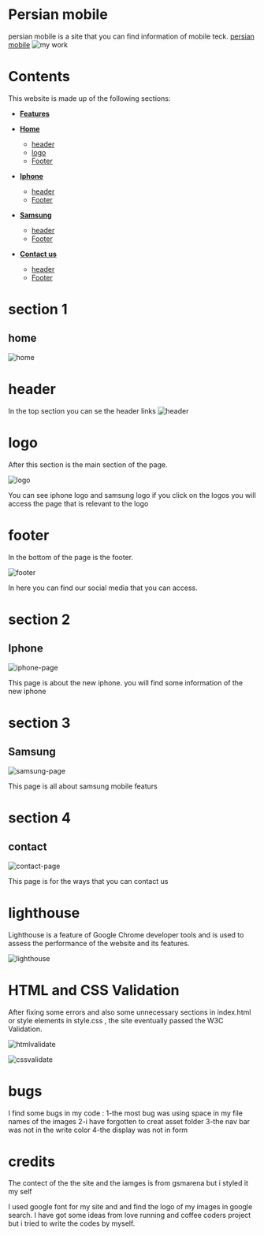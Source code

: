 # Persian mobile 

persian mobile is a site that you can find information of mobile teck. <a href="https://mtnikmaram.github.io/project1/index.html" target="_blank" rel="noopener">persian mobile</a>
![my work](assets/image/my-work.png)

# Contents

This website is made up of the following sections:
* [**Features**](<#features>)
* [**Home**](<#home>)
   * [header](<#header>)
   * [logo](<#logo>)
   * [Footer](<#footer>)
* [**Iphone**](<#Iphone>)
   * [header](<#header>)
   * [Footer](<#footer>)         
* [**Samsung**](<#samsung>)
   * [header](<#header>)
   * [Footer](<#footer>)         

* [**Contact us**](<#contact>)
   * [header](<#header>)
   * [Footer](<#footer>)         




# section 1

## home
![home](assets/image/home.png)
# header
In the top section you can se the header links
![header](assets/image/header.png)

# logo
After this section is the main section of the page. 

![logo](assets/image/logo.png)

You can see iphone logo and samsung logo if you click on the logos you will access the page that is relevant to the logo

# footer
In the bottom of the page is the footer.

![footer](assets/image/footer.png)

In here you can find our social media that you can access.

# section 2

## Iphone

![iphone-page](assets/image/iphone-page.png)

This page is about the new iphone. you will find some information of the new iphone 

# section 3

## Samsung

![samsung-page](assets/image/samsung-page.png)

This page is all about samsung mobile featurs 

# section 4

## contact

![contact-page](assets/image/contact-page.png)

This page is for the ways that you can contact us

# lighthouse

Lighthouse is a feature of Google Chrome developer tools and is used to assess the performance of the website and its features.

![lighthouse](assets/image/lighthouse.png)



# HTML and CSS Validation

After fixing some errors and also some unnecessary sections in index.html or style elements in style.css , the site eventually passed the W3C Validation.

![htmlvalidate](assets/image/htmlvalidate.png)

![cssvalidate](assets/image/cssvalidat.png)

# bugs
I find some bugs in my code :
1-the most bug was using space in my file names of the images 
2-i have forgotten to creat asset folder
3-the nav bar was not in the write color 
4-the display was not in form
# credits

The contect of the the site and the iamges is from gsmarena but i styled it my self 

I used google font for my site and and find the logo of my images in google search.
I have got some ideas from love running and coffee coders project but i tried to write the codes by myself.
